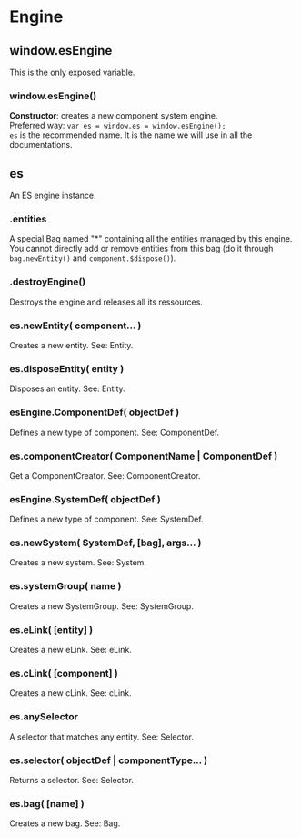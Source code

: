 Engine
======


## window.esEngine

This is the only exposed variable.

### window.esEngine()
**Constructor**: creates a new component system engine.  
Preferred way: `var es = window.es = window.esEngine();`  
`es` is the recommended name. It is the name we will use in all the documentations.


## es

An ES engine instance.

### .entities
A special Bag named "*" containing all the entities managed by this engine.  
You cannot directly add or remove entities from this bag (do it through `bag.newEntity()` and `component.$dispose()`).  

### .destroyEngine()
Destroys the engine and releases all its ressources.

### es.newEntity( component... )
Creates a new entity. See: Entity.

### es.disposeEntity( entity )
Disposes an entity. See: Entity.

### esEngine.ComponentDef( objectDef )
Defines a new type of component. See: ComponentDef.

### es.componentCreator( ComponentName | ComponentDef )
Get a ComponentCreator. See: ComponentCreator.

### esEngine.SystemDef( objectDef )
Defines a new type of component. See: SystemDef.

### es.newSystem( SystemDef, [bag], args... )
Creates a new system. See: System.

### es.systemGroup( name )
Creates a new SystemGroup. See: SystemGroup.

### es.eLink( [entity] )
Creates a new eLink. See: eLink.

### es.cLink( [component] )
Creates a new cLink. See: cLink.

### es.anySelector
A selector that matches any entity. See: Selector.

### es.selector( objectDef | componentType... )
Returns a selector. See: Selector.

### es.bag( [name] )
Creates a new bag. See: Bag.
